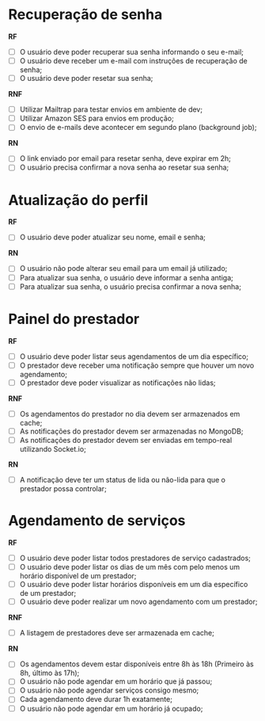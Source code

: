 # Recuperação de senha

**RF**

- [ ] O usuário deve poder recuperar sua senha informando o seu e-mail;
- [ ] O usuário deve receber um e-mail com instruções de recuperação de senha;
- [ ] O usuário deve poder resetar sua senha;

**RNF**

- [ ] Utilizar Mailtrap para testar envios em ambiente de dev;
- [ ] Utilizar Amazon SES para envios em produção;
- [ ] O envio de e-mails deve acontecer em segundo plano (background job);

**RN**

- [ ] O link enviado por email para resetar senha, deve expirar em 2h;
- [ ] O usuário precisa confirmar a nova senha ao resetar sua senha;

# Atualização do perfil

**RF**

- [ ] O usuário deve poder atualizar seu nome, email e senha;

**RN**

- [ ] O usuário não pode alterar seu email para um email já utilizado;
- [ ] Para atualizar sua senha, o usuário deve informar a senha antiga;
- [ ] Para atualizar sua senha, o usuário precisa confirmar a nova senha;

# Painel do prestador

**RF**

- [ ] O usuário deve poder listar seus agendamentos de um dia específico;
- [ ] O prestador deve receber uma notificação sempre que houver um novo agendamento;
- [ ] O prestador deve poder visualizar as notificações não lidas;

**RNF**

- [ ] Os agendamentos do prestador no dia devem ser armazenados em cache;
- [ ] As notificações do prestador devem ser armazenadas no MongoDB;
- [ ] As notificações do prestador devem ser enviadas em tempo-real utilizando Socket.io;

**RN**

- [ ] A notificação deve ter um status de lida ou não-lida para que o prestador possa controlar;

# Agendamento de serviços

**RF**

- [ ] O usuário deve poder listar todos prestadores de serviço cadastrados;
- [ ] O usuário deve poder listar os dias de um mês com pelo menos um horário disponível de um prestador;
- [ ] O usuário deve poder listar horários disponíveis em um dia específico de um prestador;
- [ ] O usuário deve poder realizar um novo agendamento com um prestador;

**RNF**

- [ ] A listagem de prestadores deve ser armazenada em cache;

**RN**

- [ ] Os agendamentos devem estar disponíveis entre 8h às 18h (Primeiro às 8h, último às 17h);
- [ ] O usuário não pode agendar em um horário que já passou;
- [ ] O usuário não pode agendar serviços consigo mesmo;
- [ ] Cada agendamento deve durar 1h exatamente;
- [ ] O usuário não pode agendar em um horário já ocupado;
